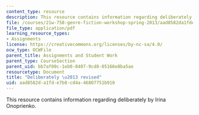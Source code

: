 ```yaml
---
content_type: resource
description: This resource contains information regarding deliberately by Irina Onoprienko.
file: /courses/21w-758-genre-fiction-workshop-spring-2013/aad8582da1fde7b8cd4a46807751b910_MIT21W_758S13_del-Fn_drft.pdf
file_type: application/pdf
learning_resource_types:
- Assignments
license: https://creativecommons.org/licenses/by-nc-sa/4.0/
ocw_type: OCWFile
parent_title: Assignments and Student Work
parent_type: CourseSection
parent_uid: bb7af00c-1eb0-8407-9cd8-05166e8ba5ae
resourcetype: Document
title: "Deliberately \u2013 revised"
uid: aad8582d-a1fd-e7b8-cd4a-46807751b910
---
```

This resource contains information regarding deliberately by Irina Onoprienko.